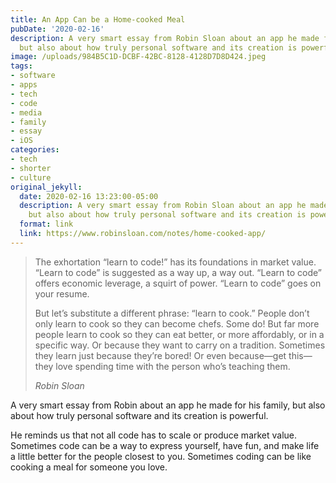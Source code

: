 ```yaml
---
title: An App Can be a Home-cooked Meal
pubDate: '2020-02-16'
description: A very smart essay from Robin Sloan about an app he made for his family,
  but also about how truly personal software and its creation is powerful.
image: /uploads/984B5C1D-DCBF-42BC-8128-4128D7D8D424.jpeg
tags:
- software
- apps
- tech
- code
- media
- family
- essay
- iOS
categories:
- tech
- shorter
- culture
original_jekyll:
  date: 2020-02-16 13:23:00-05:00
  description: A very smart essay from Robin Sloan about an app he made for his family,
    but also about how truly personal software and its creation is powerful.
  format: link
  link: https://www.robinsloan.com/notes/home-cooked-app/
---
```


> The exhortation “learn to code!” has its foundations in market value. “Learn to code” is suggested as a way up, a way out. “Learn to code” offers economic leverage, a squirt of power. “Learn to code” goes on your resume.
> 
> But let’s substitute a different phrase: “learn to cook.” People don’t only learn to cook so they can become chefs. Some do! But far more people learn to cook so they can eat better, or more affordably, or in a specific way. Or because they want to carry on a tradition. Sometimes they learn just because they’re bored! Or even because—get this—they love spending time with the person who’s teaching them.
> <footer><cite>Robin Sloan</cite></footer>

A very smart essay from Robin about an app he made for his family, but also about how truly personal software and its creation is powerful. 

He reminds us that not all code has to scale or produce market value. Sometimes code can be a way to express yourself, have fun, and make life a little better for the people closest to you. Sometimes coding can be like cooking a meal for someone you love.
